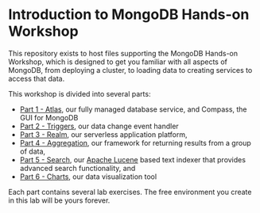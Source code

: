 # Introduction to MongoDB Hands-on Workshop

This repository exists to host files supporting the MongoDB Hands-on Workshop, which is designed to get you familiar with all aspects of MongoDB, from deploying a cluster, to loading data to creating services to access that data. 

This workshop is divided into several parts:
* [Part 1 - Atlas](http://bit.ly/MongoWorkshopAtlas), our fully managed database service, and Compass, the GUI for MongoDB
* [Part 2 - Triggers](http://bit.ly/MongoWorkshopTriggers), our data change event handler
* [Part 3 - Realm](http://bit.ly/MongoWorkshopStitch), our serverless application platform, 
* [Part 4 - Aggregation](http://bit.ly/MongoWorkshopAgg), our framework for returning results from a group of data,
* [Part 5 - Search](https://bit.ly/MongoWorkshopSearch), our [Apache Lucene](https://lucene.apache.org/) based text indexer that provides advanced search functionality, and
* [Part 6 - Charts](http://bit.ly/MongoWorkshopCharts), our data visualization tool

Each part contains several lab exercises. The free environment you create in this lab will be yours forever.